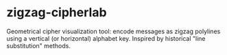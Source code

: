 # zigzag-cipherlab
Geometrical cipher visualization tool: encode messages as zigzag polylines using a vertical (or horizontal) alphabet key. Inspired by historical "line substitution" methods.
